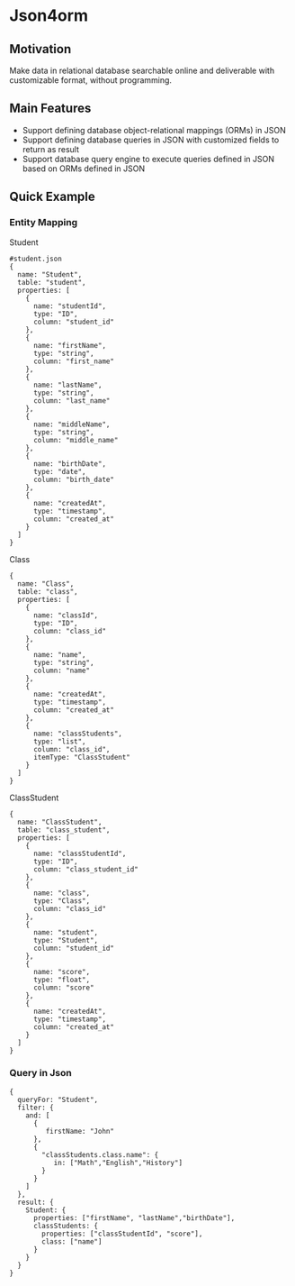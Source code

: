 # Json4orm
## Motivation
Make data in relational database searchable online and deliverable with customizable format, without programming.  
## Main Features
- Support defining database object-relational mappings (ORMs) in JSON
- Support defining database queries in JSON with customized fields to return as result
- Support database query engine to execute queries defined in JSON based on ORMs defined in JSON
## Quick Example
### Entity Mapping
Student
```
#student.json
{
  name: "Student",
  table: "student",
  properties: [
    {
      name: "studentId",
      type: "ID",
      column: "student_id"
    },
    {
      name: "firstName",
      type: "string",
      column: "first_name"
    },
    {
      name: "lastName",
      type: "string",
      column: "last_name"
    },
    {
      name: "middleName",
      type: "string",
      column: "middle_name"
    },
    {
      name: "birthDate",
      type: "date",
      column: "birth_date"
    },
    {
      name: "createdAt",
      type: "timestamp",
      column: "created_at"
    }
  ]
}
```
Class
```
{
  name: "Class",
  table: "class",
  properties: [
    {
      name: "classId",
      type: "ID",
      column: "class_id"
    },
    {
      name: "name",
      type: "string",
      column: "name"
    },
    {
      name: "createdAt",
      type: "timestamp",
      column: "created_at"
    },
    {
      name: "classStudents",
      type: "list",
      column: "class_id",
      itemType: "ClassStudent"
    }
  ]
}
```
ClassStudent
```
{
  name: "ClassStudent",
  table: "class_student",
  properties: [
    {
      name: "classStudentId",
      type: "ID",
      column: "class_student_id"
    },
    {
      name: "class",
      type: "Class",
      column: "class_id"
    },
    {
      name: "student",
      type: "Student",
      column: "student_id"
    },
    {
      name: "score",
      type: "float",
      column: "score"
    },
    {
      name: "createdAt",
      type: "timestamp",
      column: "created_at"
    }
  ]
}
```
### Query in Json
```
{
  queryFor: "Student",
  filter: {
    and: [
      {
         firstName: "John"
      },
      {
        "classStudents.class.name": {
           in: ["Math","English","History"]
        } 
      }
    ]   
  },
  result: {
    Student: {
      properties: ["firstName", "lastName","birthDate"],
      classStudents: {
        properties: ["classStudentId", "score"],
        class: ["name"]
      }
    }  
  }
}


